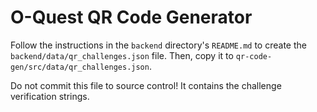 # O-Quest QR Code Generator

Follow the instructions in the `backend` directory's `README.md` to create the `backend/data/qr_challenges.json` file. Then, copy it to `qr-code-gen/src/data/qr_challenges.json`.

Do not commit this file to source control! It contains the challenge verification strings.
